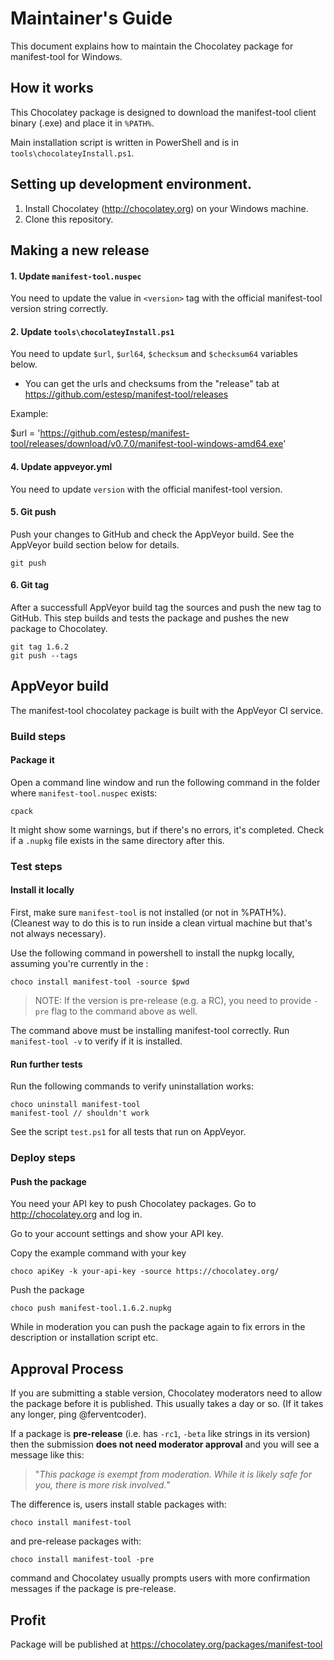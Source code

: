 # Maintainer's Guide

This document explains how to maintain the Chocolatey package
for manifest-tool for Windows.

## How it works

This Chocolatey package is designed to download the manifest-tool
client binary (.exe) and place it in `%PATH%`.

Main installation script is written in PowerShell and is in
`tools\chocolateyInstall.ps1`.

## Setting up development environment.

1. Install Chocolatey (http://chocolatey.org) on your
   Windows machine.
3. Clone this repository.

## Making a new release

#### 1. Update `manifest-tool.nuspec`

You need to update the value in `<version>` tag with
the official manifest-tool version string correctly.

#### 2. Update `tools\chocolateyInstall.ps1`

You need to update `$url`, `$url64`, `$checksum` and `$checksum64`
variables below.

* You can get the urls and checksums from the "release" tab at
  https://github.com/estesp/manifest-tool/releases

Example:

$url            = 'https://github.com/estesp/manifest-tool/releases/download/v0.7.0/manifest-tool-windows-amd64.exe'

#### 4. Update appveyor.yml

You need to update `version` with the official manifest-tool version.

#### 5. Git push

Push your changes to GitHub and check the AppVeyor build. See the AppVeyor build section below for details.

    git push

#### 6. Git tag

After a successfull AppVeyor build tag the sources and push the new tag to GitHub. This step builds and tests the package and pushes the new package to Chocolatey.

    git tag 1.6.2
    git push --tags

## AppVeyor build

The manifest-tool chocolatey package is built with the AppVeyor CI service.

### Build steps

#### Package it

Open a command line window and run the following command in the folder
where `manifest-tool.nuspec` exists:

    cpack

It might show some warnings, but if there's no errors, it's completed.
Check if a `.nupkg` file exists in the same directory after this.

### Test steps

#### Install it locally

First, make sure `manifest-tool` is not installed (or not in %PATH%). (Cleanest
way to do this is to run inside a clean virtual machine but that's not
always necessary).

Use the following command in powershell to install the nupkg locally, assuming
you're currently in the :

    choco install manifest-tool -source $pwd

> NOTE: If the version is pre-release (e.g. a RC), you need to provide
> `-pre` flag to the command above as well.

The command above must be installing manifest-tool correctly. Run `manifest-tool -v`
to verify if it is installed.

#### Run further tests

Run the following commands to verify uninstallation works:

    choco uninstall manifest-tool
    manifest-tool // shouldn't work

See the script `test.ps1` for all tests that run on AppVeyor.

### Deploy steps

#### Push the package

You need your API key to push Chocolatey packages.
Go to http://chocolatey.org and log in.

Go to your account settings and show your API key.

Copy the example command with your key

    choco apiKey -k your-api-key -source https://chocolatey.org/

Push the package

    choco push manifest-tool.1.6.2.nupkg

While in moderation you can push the package again to fix errors in the description or installation script etc.

## Approval Process

If you are submitting a stable version, Chocolatey moderators need to
allow the package before it is published. This usually takes a day or
so. (If it takes any longer, ping @ferventcoder).

If a package is **pre-release** (i.e. has `-rc1`, `-beta` like strings
in its version) then the submission **does not need moderator approval**
and you will see a message like this:

> "*This package is exempt from moderation. While it is likely safe for you,
> there is more risk involved.*"

The difference is, users install stable packages with:

    choco install manifest-tool

and pre-release packages with:

    choco install manifest-tool -pre

command and Chocolatey usually prompts users with more confirmation
messages if the package is pre-release.

## Profit

Package will be published at https://chocolatey.org/packages/manifest-tool
